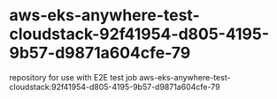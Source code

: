 # aws-eks-anywhere-test-cloudstack-92f41954-d805-4195-9b57-d9871a604cfe-79
repository for use with E2E test job aws-eks-anywhere-test-cloudstack:92f41954-d805-4195-9b57-d9871a604cfe-79
